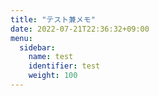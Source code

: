 ```yaml
---
title: "テスト兼メモ"
date: 2022-07-21T22:36:32+09:00
menu:
  sidebar:
    name: test
    identifier: test
    weight: 100
---
```

